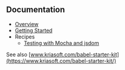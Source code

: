## Documentation

* [Overview](index.md)
* [Getting Started](getting-started.md)
* Recipes
  * [Testing with Mocha and jsdom](recipes/testing-with-mocha-and-jsdom.md)

See also [www.kriasoft.com/babel-starter-kit](https://www.kriasoft.com/babel-starter-kit/)
